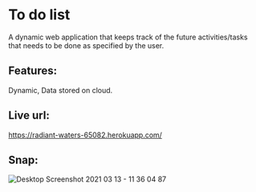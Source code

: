 # To do list

A dynamic web application that keeps track of the future activities/tasks that needs to be done as specified by the user.

## Features:

Dynamic, Data stored on cloud.

## Live url:
https://radiant-waters-65082.herokuapp.com/

## Snap:

![Desktop Screenshot 2021 03 13 - 11 36 04 87](https://user-images.githubusercontent.com/64950255/111021144-59fbdc80-83f0-11eb-986f-062d85014c9f.png)

